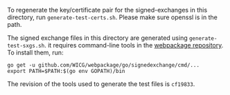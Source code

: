 To regenerate the key/certificate pair for the signed-exchanges in this
directory, run `generate-test-certs.sh`. Please make sure openssl is in
the path.

The signed exchange files in this directory are generated using
`generate-test-sxgs.sh`. it requires command-line tools in the
[webpackage repository][1]. To install them, run:
```
go get -u github.com/WICG/webpackage/go/signedexchange/cmd/...
export PATH=$PATH:$(go env GOPATH)/bin
```
The revision of the tools used to generate the test files is `cf19833`.

[1]: https://github.com/WICG/webpackage
